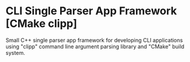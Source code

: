 # CLI Single Parser App Framework [CMake clipp]
Small C++ single parser app framework for developing CLI applications using
"clipp" command line argument parsing library and "CMake" build system.
